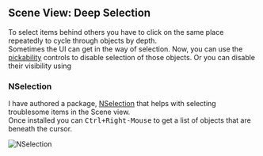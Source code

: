 ## Scene View: Deep Selection
To select items behind others you have to click on the same place repeatedly to cycle through objects by depth.  
Sometimes the UI can get in the way of selection. Now, you can use the [pickability](Selection.md) controls to disable selection of those objects. Or you can disable their visibility using 

### NSelection

I have authored a package, [NSelection](https://github.com/vertxxyz/NSelection) that helps with selecting troublesome items in the Scene view.  
Once installed you can <kbd>Ctrl+Right-Mouse</kbd> to get a list of objects that are beneath the cursor.  

![NSelection](http://vertx.xyz/Images/NSelection/nSelection4.gif)
